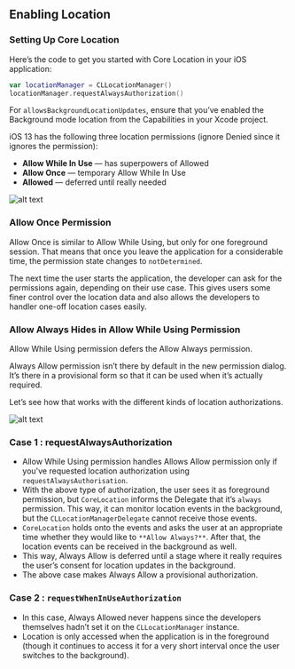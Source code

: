 ﻿
##  Enabling Location

### Setting Up Core Location
Here’s the code to get you started with Core Location in your iOS application:
```swift
var locationManager = CLLocationManager()  
locationManager.requestAlwaysAuthorization()
```
For  `allowsBackgroundLocationUpdates`, ensure that you’ve enabled the Background mode location from the Capabilities in your Xcode project.

iOS 13 has the following three location permissions (ignore Denied since it ignores the permission):

-   **Allow While In Use**  — has superpowers of Allowed
-   **Allow Once**  — temporary Allow While In Use
-   **Allowed**  — deferred until really needed

![alt text](https://raw.githubusercontent.com/woosmap/woosmap-geofencing/master/assets/ios/notifallow.png "Notification Allow")

### Allow Once Permission

Allow Once is similar to Allow While Using, but only for one foreground session. That means that once you leave the application for a considerable time, the permission state changes to  `notDetermined`.

The next time the user starts the application, the developer can ask for the permissions again, depending on their use case. This gives users some finer control over the location data and also allows the developers to handler one-off location cases easily.

### Allow Always Hides in Allow While Using Permission

Allow While Using permission defers the Allow Always permission.

Always Allow permission isn’t there by default in the new permission dialog. It’s there in a provisional form so that it can be used when it’s actually required.

Let’s see how that works with the different kinds of location authorizations.

![alt text](https://raw.githubusercontent.com/woosmap/woosmap-geofencing/master/assets/ios/location-prompt-flow-ios-13.png "Prompt flow")

### Case 1 : requestAlwaysAuthorization

-   Allow While Using permission handles Allows Allow permission only if you've requested location authorization using  `requestAlwaysAuthorisation`.
-   With the above type of authorization, the user sees it as foreground permission, but  `CoreLocation`  informs the Delegate that it’s  `always`  permission. This way, it can monitor location events in the background, but the  `CLLocationManagerDelegate`  cannot receive those events.
-   `CoreLocation`  holds onto the events and asks the user at an appropriate time whether they would like to  `**Allow Always?**`. After that, the location events can be received in the background as well.
-   This way, Always Allow is deferred until a stage where it really requires the user’s consent for location updates in the background.
-   The above case makes Always Allow a provisional authorization.

### Case 2 :  `requestWhenInUseAuthorization`

-   In this case, Always Allowed never happens since the developers themselves hadn’t set it on the  `CLLocationManager`  instance.
-   Location is only accessed when the application is in the foreground (though it continues to access it for a very short interval once the user switches to the background).

